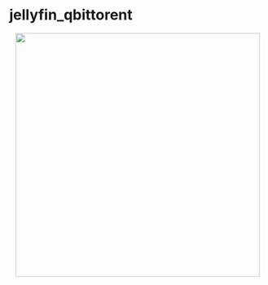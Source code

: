 # jellyfin_qbittorent

<div id="header" align="center">
  <img src="https://media.giphy.com/media/HQGzdiNhg52oM/giphy.gif" width="480"/>
</div>
